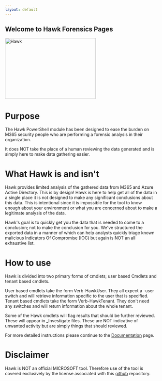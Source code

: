 ```yaml
---
layout: default
---
```

## Welcome to Hawk Forensics Pages
<img src="https://i.ibb.co/3cPMTM1/Hawk-2.png" alt="Hawk"
	title="Cyber Hawk" width="300" height="200" />

#  Purpose
The Hawk PowerShell module has been designed to ease the burden on M365 security people who are performing a forensic analysis in their organization.

It does NOT take the place of a human reviewing the data generated and is simply here to make data gathering easier.
#  What Hawk is and isn't
Hawk provides limited analysis of the gathered data from M365 and Azure Active Directory. This is by design! Hawk is here to help get all of the data in a single place it is not designed to make any significant conclusions about this data. This is intentional since it is impossible for the tool to know enough about your environment or what you are concerned about to make a legitimate analysis of the data.

Hawk's goal is to quickly get you the data that is needed to come to a conclusion; not to make the conclusion for you. We've structured the exported data in a manner of which can help analysts quickly triage known malicious Indicators Of Compromise (IOC) but again is NOT an all exhaustive list.

# How to use
Hawk is divided into two primary forms of cmdlets; user based Cmdlets and tenant based cmdlets.

User based cmdlets take the form Verb-HawkUser. They all expect a -user switch and will retrieve information specific to the user that is specified. Tenant based cmdlets take the form Verb-HawkTenant. They don't need any switches and will return information about the whole tenant.

Some of the Hawk cmdlets will flag results that should be further reviewed. These will appear in _Investigate files. These are NOT indicative of unwanted activity but are simply things that should reviewed.

For more detailed instructions please continue to the [Documentation](documentation.md) page.
# Disclaimer
Hawk is NOT an official MICROSOFT tool. Therefore use of the tool is covered exclusively by the license associated with this [github](https://github.com/T0pCyber/hawk/blob/master/LICENSE) repository.
